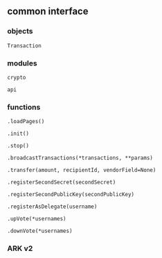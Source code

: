 ## common interface

### objects

`Transaction`


### modules

`crypto`

`api`



### functions

`.loadPages()`

`.init()`

`.stop()`

`.broadcastTransactions(*transactions, **params)`

`.transfer(amount, recipientId, vendorField=None)`

`.registerSecondSecret(secondSecret)`


`.registerSecondPublicKey(secondPublicKey)`

`.registerAsDelegate(username)`

`.upVote(*usernames)`

`.downVote(*usernames)`

### ARK v2


